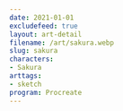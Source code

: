 ```yaml
---
date: 2021-01-01
excludefeed: true
layout: art-detail
filename: /art/sakura.webp
slug: sakura
characters:
- Sakura
arttags:
- sketch
program: Procreate
---
```

